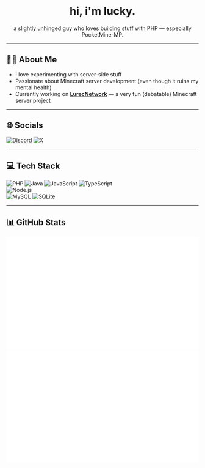 <h1 align="center">hi, i'm lucky.</h1>

<p align="center">a slightly unhinged guy who loves building stuff with PHP — especially PocketMine-MP.</p>

---

## 👨‍💻 About Me

- I love experimenting with server-side stuff
- Passionate about Minecraft server development (even though it ruins my mental health)
- Currently working on **[LurecNetwork](https://discord.lurec.net)** — a very fun (debatable) Minecraft server project

---

## 🌐 Socials

[![Discord](https://img.shields.io/badge/Discord-7289DA?style=for-the-badge&logo=discord&logoColor=white)](https://discord.com/users/531847986091917312)
[![X](https://img.shields.io/badge/X-black?style=for-the-badge&logo=X&logoColor=white)](https://x.com/imlucki_)

---

## 💻 Tech Stack

![PHP](https://img.shields.io/badge/php-777BB4?style=for-the-badge&logo=php&logoColor=white)
![Java](https://img.shields.io/badge/Java-ED8B00?style=for-the-badge&logo=openjdk&logoColor=white)
![JavaScript](https://img.shields.io/badge/JavaScript-323330?style=for-the-badge&logo=javascript&logoColor=F7DF1E)
![TypeScript](https://img.shields.io/badge/TypeScript-007ACC?style=for-the-badge&logo=typescript&logoColor=white)
<br/>
![Node.js](https://img.shields.io/badge/Node.js-6DA55F?style=for-the-badge&logo=node.js&logoColor=white)
<br/>
![MySQL](https://img.shields.io/badge/MySQL-4479A1?style=for-the-badge&logo=mysql&logoColor=white)
![SQLite](https://img.shields.io/badge/SQLite-07405E?style=for-the-badge&logo=sqlite&logoColor=white)

---

## 📊 GitHub Stats
<p align="center">
  <picture>
    <source srcset="https://raw.githubusercontent.com/imLuckii/github-stats/master/generated/overview.svg#gh-dark-mode-only">
    <img alt="GitHub Stats Overview" src="https://raw.githubusercontent.com/imLuckii/github-stats/master/generated/overview.svg">
  </picture>
  <br>
  <picture>
    <source srcset="https://raw.githubusercontent.com/imLuckii/github-stats/master/generated/languages.svg#gh-dark-mode-only">
    <img alt="GitHub Languages" src="https://raw.githubusercontent.com/imLuckii/github-stats/master/generated/languages.svg">
  </picture>
</p>

